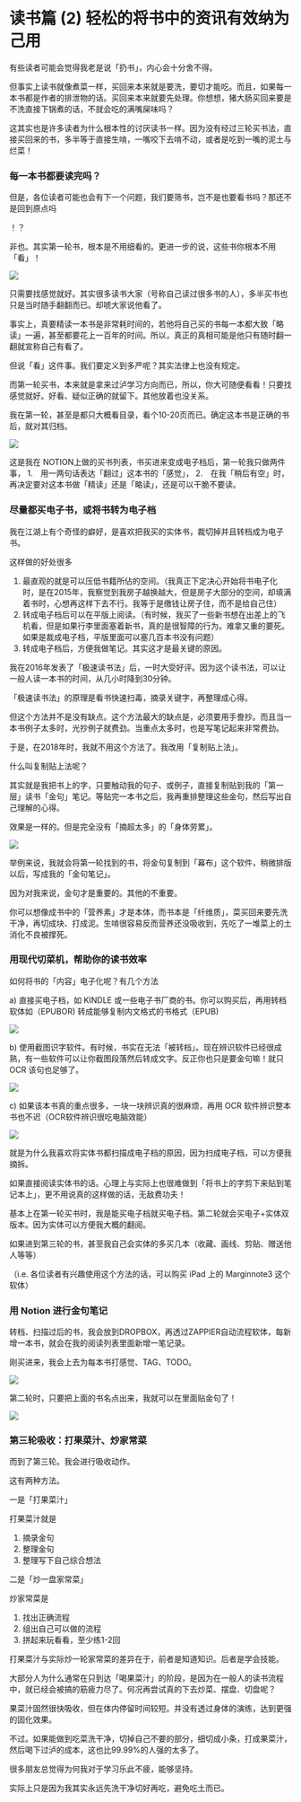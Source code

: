 # 读书篇 (2) 轻松的将书中的资讯有效纳为己用

有些读者可能会觉得我老是说「扔书」，内心会十分舍不得。

但事实上读书就像煮菜一样，买回来本来就是要洗，要切才能吃。而且，如果每一本书都是作者的排泄物的话。买回来本来就要先处理。你想想，猪大肠买回来要是不洗直接下锅煮的话，不就会吃的满嘴屎味吗？

这其实也是许多读者为什么根本性的讨厌读书一样。因为没有经过三轮买书法，直接买回来的书，多半等于直接生啃，一嘴咬下去啃不动，或者是吃到一嘴的泥土与烂菜！

### 每一本书都要读完吗？

但是，各位读者可能也会有下一个问题，我们要筛书，岂不是也要看书吗？那还不是回到原点吗

！？

非也。其实第一轮书，根本是不用细看的。更进一步的说，这些书你根本不用「看」！

![](images/20211024112245.png)

只需要找感觉就好。其实很多读书大家（号称自己读过很多书的人），多半买书也只是当时随手翻翻而已。却唬大家说他看了。

事实上，真要精读一本书是非常耗时间的，若他将自己买的书每一本都大致「略读」一遍，甚至都要花上一百年的时间。所以，真正的真相可能是他只有随时翻一翻就宣称自己有看了。

但说「看」这件事。我们要定义到多严呢？其实法律上也没有规定。

而第一轮买书，本来就是拿来过泸学习方向而已，所以，你大可随便看看！只要找感觉就好。好看、疑似正确的就留下。其他放着也没关系。


我在第一轮，甚至是都只大概看目录，看个10-20页而已。确定这本书是正确的书后，就对其归档。

![](images/20211024112257.png)

这是我在 NOTION上做的买书列表，书买进来变成电子档后，第一轮我只做两件事，
1.　用一两句话表达「翻过」这本书的「感觉」，
2.　在我「稍后有空」时，再决定要对这本书做「精读」还是「略读」，还是可以干脆不要读。

### 尽量都买电子书，或将书转为电子档

我在江湖上有个奇怪的癖好，是喜欢把我买的实体书，裁切掉并且转档成为电子书。

这样做的好处很多

1. 最直观的就是可以压低书籍所佔的空间。（我真正下定决心开始将书电子化时，是在2015年，我察觉到我房子越换越大，但是房子大部分的空间，却填满着书时，心想再这样下去不行。我等于是缴钱让房子住，而不是给自己住）
2. 转成电子档后可以在平版上阅读。（有时候，我买了一些新书想在出差上的飞机看，但是如果行李里面塞着新书，真的是很智障的行为。难拿又重的要死。如果是裁成电子档，平版里面可以塞几百本书没有问题）
3. 转成电子档后，方便我做笔记。其实这才是最关键的原因。

我在2016年发表了「极速读书法」后，一时大受好评。因为这个读书法，可以让一般人读一本书的时间，从几小时降到30分钟。

「极速读书法」的原理是看书快速扫毒，摘录关键字，再整理成心得。

但这个方法并不是没有缺点。这个方法最大的缺点是，必须要用手誊抄。而且当一本书例子太多时，光抄例子就费劲。当重点太多时，也是写笔记起来非常费劲。

于是，在2018年时，我就不用这个方法了。我改用「复制贴上法」。

什么叫复制贴上法呢？

其实就是我把书上的字，只要触动我的句子、或例子，直接复制贴到我的「第一层」读书「金句」笔记。等贴完一本书之后，我再重排整理这些金句，然后写出自己理解的心得。

效果是一样的。但是完全没有「摘超太多」的「身体劳累」。

![](images/20211024112359.png)

举例来说，我就会将第一轮找到的书，将金句复制到「幕布」这个软件，稍微排版以后，写成我的「金句笔记」。

因为对我来说，金句才是重要的。其他的不重要。

你可以想像成书中的「营养素」才是本体，而书本是「纤维质」，菜买回来要先洗干净，再切成块、打成泥。生啃很容易反而营养还没吸收到，先吃了一堆菜上的土消化不良被撑死。

### 用现代切菜机，帮助你的读书效率

如何将书的「内容」电子化呢？有几个方法

a) 直接买电子档，如 KINDLE 或一些电子书厂商的书。你可以购买后，再用转档软体如（EPUBOR) 转成能够复制内文格式的书格式（EPUB)

![](images/20211024112424.png)

b) 使用截图识字软件。有时候，书实在无法「被转档」。现在辨识软件已经很成熟，有一些软件可以让你截图段落然后转成文字。反正你也只是要金句嘛！就只 OCR 该句也足够了。

![](images/20211024112442.png)

c) 如果该本书真的重点很多，一块一块辨识真的很麻烦，再用 OCR 软件辨识整本书也不迟（OCR软件辨识很吃电脑效能）

![](images/20211024112524.png)

就是为什么我喜欢将实体书都扫描成电子档的原因，因为扫成电子档，可以方便我摘拆。

如果直接阅读实体书的话。心理上与实际上也很难做到「将书上的字剪下来贴到笔记本上」，更不用说真的这样做的话，无敌费功夫！

基本上在第一轮买书时，我是能买电子档就买电子档。第二轮就会买电子+实体双版本。因为实体可以方便我大概的翻阅。

如果进到第三轮的书，甚至我自己会实体的多买几本（收藏、画线、剪贴、赠送他人等等）

（i.e. 各位读者有兴趣使用这个方法的话，可以购买 iPad 上的 Marginnote3 这个软体）

### 用 Notion 进行金句笔记

转档、扫描过后的书，我会放到DROPBOX，再透过ZAPPIER自动流程软体，每新增一本书，就会在我的阅读列表里面新增一笔记录。

刚买进来，我会上去为每本书打感觉、TAG、TODO。

![](images/20211024112606.png)

第二轮时，只要把上面的书名点出来，我就可以在里面贴金句了！

![](images/20211024112625.png)

### 第三轮吸收：打果菜汁、炒家常菜

而到了第三轮。我会进行吸收动作。

这有两种方法。

一是「打果菜汁」

打果菜汁就是

1. 摘录金句
2. 整理金句
3. 整理写下自己综合想法

二是「炒一盘家常菜」

炒家常菜是

1. 找出正确流程
2. 组出自己可以做的流程
3. 拼起来玩看看，至少练1-2回

打果菜汁与实际炒一轮家常菜的差异在于，前者是知道知识。后者是学会技能。

大部分人为什么通常在只到达「喝果菜汁」的阶段，是因为在一般人的读书流程中，就已经会被搞的筋疲力尽了。何况再尝试真的下去炒菜、摆盘、切盘呢？

果菜汁固然很快吸收，但在体内停留时间较短。并没有透过身体的演练，达到更强的固化效果。

不过。如果能做到吃菜洗干净，切掉自己不要的部分，细切成小条，打成果菜汁，然后喝下过泸的成本，这也比99.99%的人强的太多了。

很多朋友总觉得为何我对于学习乐此不疲，能够坚持。

实际上只是因为我其实永远先洗干净切好再吃，避免吃土而已。
